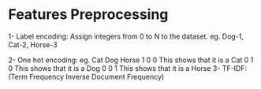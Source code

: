 # Features Preprocessing
1- Label encoding: Assign integers from 0 to N to the dataset.
   eg. Dog-1, Cat-2, Horse-3

2- One hot encoding:
   eg. Cat     Dog     Horse
        1       0        0        This shows that it is a Cat
        0       1        0        This shows that it is a Dog
        0       0        1        This shows that it is a Horse
3- TF-IDF: (Term Frequency Inverse Document Frequency)

